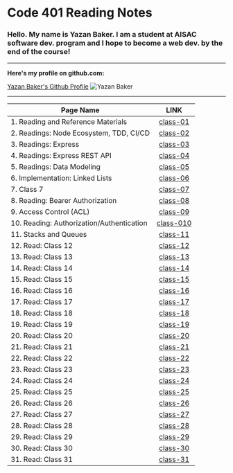 # Code 401 Reading Notes



### Hello. My name is Yazan Baker. I am a student at AISAC software dev. program and I hope to become a web dev. by the end of the course!
---
__Here's my profile on github.com:__

[Yazan Baker's Github Profile](https://github.com/yazanbaker94) ![Yazan Baker](https://i.ibb.co/WpV37T0/1.png)


---


| Page Name        | LINK       |
| ------------- |:-------------:|
| 1. Reading and Reference Materials      | [class-01](https://yazanbaker94.github.io/reading-401/class1)|
| 2. Readings: Node Ecosystem, TDD, CI/CD      | [class-02](https://yazanbaker94.github.io/reading-401/class2)|
| 3. Readings: Express      | [class-03](https://yazanbaker94.github.io/reading-401/class3)|
| 4. Readings: Express REST API     | [class-04](https://yazanbaker94.github.io/reading-401/class4)|
| 5. Readings: Data Modeling    | [class-05](https://yazanbaker94.github.io/reading-401/class5)|
| 6. Implementation: Linked Lists    | [class-06](https://yazanbaker94.github.io/reading-401/class6)|
| 7. Class 7    | [class-07](https://yazanbaker94.github.io/reading-401/class7)|
| 8. Reading: Bearer Authorization    | [class-08](https://yazanbaker94.github.io/reading-401/class8)|
| 9. Access Control (ACL)    | [class-09](https://yazanbaker94.github.io/reading-401/class9)|
| 10. Reading: Authorization/Authentication    | [class-010](https://yazanbaker94.github.io/reading-401/class10)|
| 11. Stacks and Queues    | [class-11](https://yazanbaker94.github.io/reading-401/class11)|
| 12. Read: Class 12  | [class-12](https://yazanbaker94.github.io/reading-401/class12)|
| 13. Read: Class 13  | [class-13](https://yazanbaker94.github.io/reading-401/class13)|
| 14. Read: Class 14 | [class-14](https://yazanbaker94.github.io/reading-401/class14)|
| 15. Read: Class 15  | [class-15](https://yazanbaker94.github.io/reading-401/class15)|
| 16. Read: Class 16  |  [class-16](https://yazanbaker94.github.io/reading-401/class16)|
| 17. Read: Class 17  |  [class-17](https://yazanbaker94.github.io/reading-401/class17)|
| 18. Read: Class 18  |  [class-18](https://yazanbaker94.github.io/reading-401/class18)|
| 19. Read: Class 19  |  [class-19](https://yazanbaker94.github.io/reading-401/class19)|
| 20. Read: Class 20  |  [class-20](https://yazanbaker94.github.io/reading-401/class20)|
| 21. Read: Class 21  |  [class-21](https://yazanbaker94.github.io/reading-401/class21)|
| 22. Read: Class 22  |  [class-22](https://yazanbaker94.github.io/reading-401/class22)|
| 23. Read: Class 23 |  [class-23](https://yazanbaker94.github.io/reading-401/class23)|
| 24. Read: Class 24 |  [class-24](https://yazanbaker94.github.io/reading-401/class24)|
| 25. Read: Class 25 |  [class-25](https://yazanbaker94.github.io/reading-401/class25)|
| 26. Read: Class 26 |  [class-26](https://yazanbaker94.github.io/reading-401/class26)|
| 27. Read: Class 27 |  [class-27](https://yazanbaker94.github.io/reading-401/class27)|
| 28. Read: Class 28 |  [class-28](https://yazanbaker94.github.io/reading-401/class28)|
| 29. Read: Class 29 |  [class-29](https://yazanbaker94.github.io/reading-401/class29)|
| 30. Read: Class 30 |  [class-30](https://yazanbaker94.github.io/reading-401/class30)|
| 31. Read: Class 31 |  [class-31](https://yazanbaker94.github.io/reading-401/class31)|

